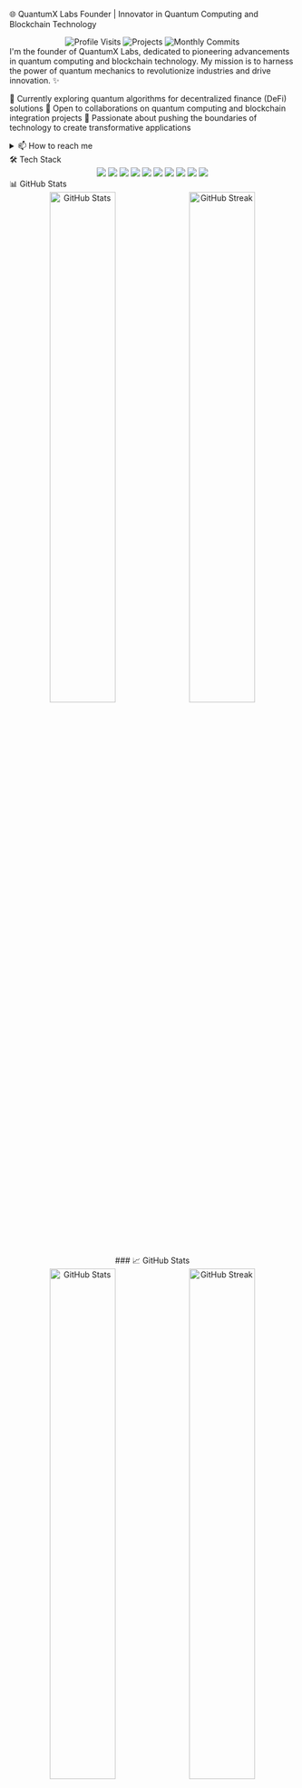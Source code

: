 🌐 QuantumX Labs Founder | Innovator in Quantum Computing and Blockchain Technology

<div align="center"> <img src="https://img.shields.io/badge/Visits-1337-blueviolet" alt="Profile Visits" /> <img src="https://img.shields.io/badge/Projects-15+-purple" alt="Projects" /> <img src="https://img.shields.io/badge/Commits_this_month-42-ff69b4" alt="Monthly Commits" /> </div>
I'm the founder of QuantumX Labs, dedicated to pioneering advancements in quantum computing and blockchain technology. My mission is to harness the power of quantum mechanics to revolutionize industries and drive innovation. ✨

🌱 Currently exploring quantum algorithms for decentralized finance (DeFi) solutions
🤝 Open to collaborations on quantum computing and blockchain integration projects
🚀 Passionate about pushing the boundaries of technology to create transformative applications
<details> <summary>📫 How to reach me</summary> <br> <a href="mailto:founder@quantumxlabs.com"><img src="https://img.shields.io/badge/Email-D14836?style=for-the-badge&logo=gmail&logoColor=white" /></a> <a href="https://linkedin.com/in/quantumx-founder"><img src="https://img.shields.io/badge/LinkedIn-0077B5?style=for-the-badge&logo=linkedin&logoColor=white" /></a> <a href="https://twitter.com/quantumx_founder"><img src="https://img.shields.io/badge/Twitter-1DA1F2?style=for-the-badge&logo=twitter&logoColor=white" /></a> </details>
🛠 Tech Stack
<div align="center"> <img src="https://img.shields.io/badge/Quantum_Computing-4B0082?style=for-the-badge&logo=quantum-computing&logoColor=white" /> <img src="https://img.shields.io/badge/Solidity-363636?style=for-the-badge&logo=solidity&logoColor=white" /> <img src="https://img.shields.io/badge/Web3.js-F16822?style=for-the-badge&logo=javascript&logoColor=white" /> <img src="https://img.shields.io/badge/React-20232A?style=for-the-badge&logo=react&logoColor=61DAFB" /> <img src="https://img.shields.io/badge/Node.js-339933?style=for-the-badge&logo=nodedotjs&logoColor=white" /> <img src="https://img.shields.io/badge/Ethereum-3C3C3D?style=for-the-badge&logo=ethereum&logoColor=white" /> <img src="https://img.shields.io/badge/Hyperledger-2F3134?style=for-the-badge&logo=hyperledger&logoColor=white" /> <img src="https://img.shields.io/badge/IPFS-65C2CB?style=for-the-badge&logo=ipfs&logoColor=white" /> <img src="https://img.shields.io/badge/Rust-000000?style=for-the-badge&logo=rust&logoColor=white" /> <img src="https://img.shields.io/badge/Python-3776AB?style=for-the-badge&logo=python&logoColor=white" /> </div>
📊 GitHub Stats
<div align="center"> <img src="https://github-readme-stats.vercel.app/api?username=QuantumXFounder&show_icons=true&theme=radical" alt="GitHub Stats" width="48%" /> <img src="https://github-readme-streak-stats.herokuapp.com/?user=QuantumXFounder&theme=radical" alt="GitHub Streak" width="48%" /> </div> <div align="center">
### 📈 GitHub Stats

<div align="center">
  <img src="https://github-readme-stats.vercel.app/api?username=quantumxlabs&show_icons=true&theme=radical" alt="GitHub Stats" width="48%" />
  <img src="https://github-readme-streak-stats.herokuapp.com/?user=quantumxlabs&theme=radical" alt="GitHub Streak" width="48%" />
</div>

<div align="center">
  <img src="https://github-readme-stats.vercel.app/api/top-langs/?username=quantumxlabs&layout=compact&theme=radical" alt="Top Languages" />
</div>

### 🚀 Featured Projects

<div align="center">
  <a href="https://github.com/quantumxlabs/foundation">
    <img src="https://github-readme-stats.vercel.app/api/pin/?username=quantumxlabs&repo=foundation&theme=radical" alt="Foundation Repository" />
  </a>
  <a href="https://github.com/quantumxlabs/quantum-wallet">
    <img src="https://github-readme-stats.vercel.app/api/pin/?username=quantumxlabs&repo=quantum-wallet&theme=radical" alt="Quantum Wallet Repository" />
  </a>
</div>

### 📬 Connect with Us

Stay updated with our latest developments and join the conversation:

<a href="mailto:contact@quantumxlabs.io"><img src="https://img.shields.io/badge/Email-D14836?style=for-the-badge&logo=gmail&logoColor=white" alt="Email" /></a>
<a href="https://linkedin.com/company/quantumxlabs"><img src="https://img.shields.io/badge/LinkedIn-0077B5?style=for-the-badge&logo=linkedin&logoColor=white" alt="LinkedIn" /></a>
<a href="https://twitter.com/quantumxlabs"><img src="https://img.shields.io/badge/Twitter-1DA1F2?style=for-the-badge&logo=twitter&logoColor=white" alt="Twitter" /></a>

---

*Colombo, Sri Lanka | [quantumxlabs.io](https://quantumxlabs.io)*

*Joined February 14, 2025*

